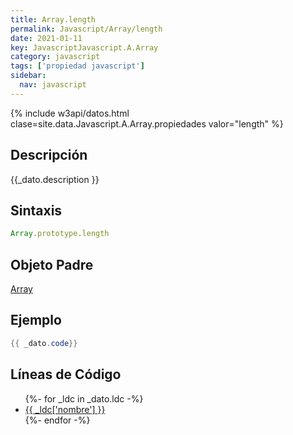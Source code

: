 ```yaml
---
title: Array.length
permalink: Javascript/Array/length
date: 2021-01-11
key: JavascriptJavascript.A.Array
category: javascript
tags: ['propiedad javascript']
sidebar: 
  nav: javascript
---
```


{% include w3api/datos.html clase=site.data.Javascript.A.Array.propiedades valor="length" %}

## Descripción
{{_dato.description }}

## Sintaxis
~~~javascript
Array.prototype.length
~~~

## Objeto Padre
[Array](/javascript/Array/)

## Ejemplo
~~~java
{{ _dato.code}}
~~~

## Líneas de Código
<ul>
{%- for _ldc in _dato.ldc -%}
   <li>
       <a href="{{_ldc['url'] }}">{{ _ldc['nombre'] }}</a>
   </li>
{%- endfor -%}
</ul>

